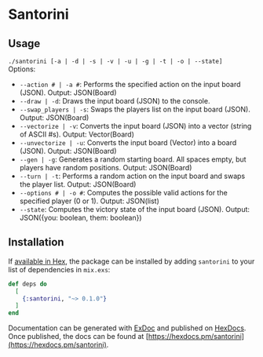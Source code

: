 # Santorini

## Usage
`./santorini [-a | -d | -s | -v | -u | -g | -t | -o | --state]`  
Options:  
- `--action # | -a #`: Performs the specified action on the input board (JSON). Output: JSON(Board)
- `--draw | -d`: Draws the input board (JSON) to the console.
- `--swap_players | -s`: Swaps the players list on the input board (JSON). Output: JSON(Board)
- `--vectorize | -v`: Converts the input board (JSON) into a vector (string of ASCII #s). Output: Vector(Board)
- `--unvectorize | -u`: Converts the input board (Vector) into a board (JSON). Output: JSON(Board)
- `--gen | -g`: Generates a random starting board. All spaces empty, but players have random positions. Output: JSON(Board)
- `--turn | -t`: Performs a random action on the input board and swaps the player list. Output: JSON(Board)
- `--options # | -o #`: Computes the possible valid actions for the specified player (0 or 1). Output: JSON(list)
- `--state`: Computes the victory state of the input board (JSON). Output: JSON({you: boolean, them: boolean})

## Installation

If [available in Hex](https://hex.pm/docs/publish), the package can be installed
by adding `santorini` to your list of dependencies in `mix.exs`:

```elixir
def deps do
  [
    {:santorini, "~> 0.1.0"}
  ]
end
```

Documentation can be generated with [ExDoc](https://github.com/elixir-lang/ex_doc)
and published on [HexDocs](https://hexdocs.pm). Once published, the docs can
be found at [https://hexdocs.pm/santorini](https://hexdocs.pm/santorini).

